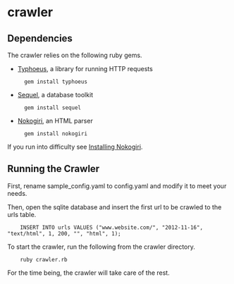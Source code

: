 # crawler

## Dependencies

The crawler relies on the following ruby gems.

* [Typhoeus](https://github.com/typhoeus/typhoeus), a library for running HTTP requests

        gem install typhoeus

* [Sequel](http://sequel.rubyforge.org/), a database toolkit

        gem install sequel

* [Nokogiri](http://nokogiri.org/), an HTML parser

        gem install nokogiri

If you run into difficulty see [Installing Nokogiri](http://nokogiri.org/tutorials/installing_nokogiri.html).


## Running the Crawler

First, rename sample_config.yaml to config.yaml and modify it to meet your needs.

Then, open the sqlite database and insert the first url to be crawled to the urls table.

        INSERT INTO urls VALUES ("www.website.com/", "2012-11-16", "text/html", 1, 200, "", "html", 1);

To start the crawler, run the following from the crawler directory.

        ruby crawler.rb

For the time being, the crawler will take care of the rest.